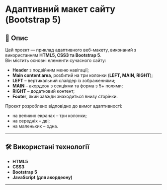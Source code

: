 # Адаптивний макет сайту (Bootstrap 5)

## 📌 Опис

Цей проєкт — приклад адаптивного веб-макету, виконаний з використанням **HTML5, CSS3 та Bootstrap 5**.  
Він містить основні елементи сучасного сайту:

- **Header** з подвійним меню навігації;
- **Main content area**, розбитий на три колонки (**LEFT, MAIN, RIGHT**);
- **LEFT** – вертикальний слайдер із зображеннями;
- **MAIN** – акордеон з секціями та форма з 5+ полями;
- **RIGHT** – додатковий контент;
- **Footer**, який завжди знаходиться внизу сторінки.

Проєкт розроблено відповідно до вимог адаптивності:

- на великих екранах – три колонки;
- на середніх – дві;
- на маленьких – одна.

---

## 🛠 Використані технології

- **HTML5**
- **CSS3**
- **Bootstrap 5**
- **JavaScript (для акордеону)**

---
